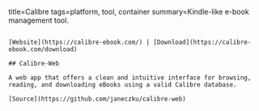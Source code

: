 title=Calibre
tags=platform, tool, container
summary=Kindle-like e-book management tool.
~~~~~~

[Website](https://calibre-ebook.com/) | [Download](https://calibre-ebook.com/download)

## Calibre-Web

A web app that offers a clean and intuitive interface for browsing, reading, and downloading eBooks using a valid Calibre database.

[Source](https://github.com/janeczku/calibre-web)
